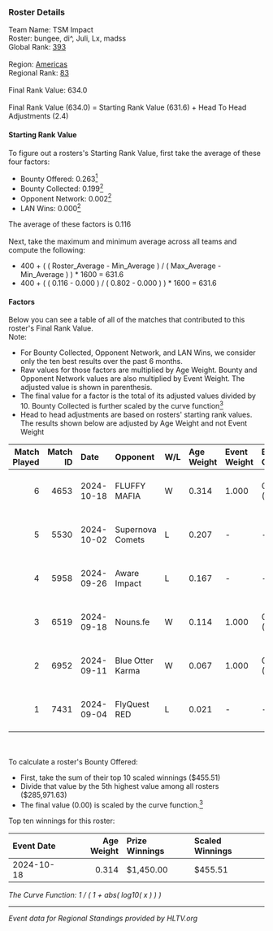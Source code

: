 ### Roster Details<br />
Team Name: TSM Impact<br />
Roster: bungee, di^, Juli, Lx, madss<br />
Global Rank: [393](../../standings_global_2025_02_28.md)<br />
<br />
Region: [Americas]( ../../standings_americas_2025_02_28.md)<br />
Regional Rank: [83]( ../../standings_americas_2025_02_28.md)<br />
<br />
Final Rank Value:  634.0<br />
<br />
Final Rank Value (634.0) = Starting Rank Value (631.6) + Head To Head Adjustments (2.4)<br />

#### Starting Rank Value<br />
To figure out a rosters's Starting Rank Value, first take the average of these four factors:<br />
- Bounty Offered: 0.263[<sup>1</sup>](#table2)
- Bounty Collected: 0.199[<sup>2</sup>](#table1)
- Opponent Network: 0.002[<sup>2</sup>](#table1)
- LAN Wins: 0.000[<sup>2</sup>](#table1)

The average of these factors is 0.116<br />
<br />
Next, take the maximum and minimum average across all teams and compute the following:<br />
- 400 + ( ( Roster_Average - Min_Average ) / ( Max_Average - Min_Average ) ) * 1600 = 631.6
- 400 + ( ( 0.116 - 0.000 ) / ( 0.802 - 0.000 ) ) * 1600 = 631.6


#### Factors<br />
Below you can see a table of all of the matches that contributed to this roster's Final Rank Value.<br />
Note:<br />

- For Bounty Collected, Opponent Network, and LAN Wins, we consider only the ten best results over the past 6 months.
- Raw values for those factors are multiplied by Age Weight. Bounty and Opponent Network values are also multiplied by Event Weight. The adjusted value is shown in parenthesis.
- The final value for a factor is the total of its adjusted values divided by 10. Bounty Collected is further scaled by the curve function[<sup>3</sup>](#curveFunction)
- Head to head adjustments are based on rosters' starting rank values. The results shown below are adjusted by Age Weight and not Event Weight
<span id="table1"></span><br />


| Match Played | Match ID | Date       | Opponent         | W/L | Age Weight | Event Weight | Bounty Collected | Opponent Network | LAN Wins  | H2H Adj. | Roster                       |
| -: | -: | :- | :- | :- | :- | :- | :- | :- | :- | -: | :- |
|            6 |     4653 | 2024-10-18 | FLUFFY MAFIA     | W   | 0.314      | 1.000        | 0.002 (0.001)    | 0.029 (0.009)    | 0 (0.000) |     5.17 | bungee, di^, Juli, Lx, madss |
|            5 |     5530 | 2024-10-02 | Supernova Comets | L   | 0.207      | -            | -                | -                | -         |    -2.52 | bungee, di^, Juli, Lx, madss |
|            4 |     5958 | 2024-09-26 | Aware Impact     | L   | 0.167      | -            | -                | -                | -         |    -2.79 | bungee, di^, Juli, Lx, madss |
|            3 |     6519 | 2024-09-18 | Nouns.fe         | W   | 0.114      | 1.000        | 0.001 (0.000)    | 0.076 (0.009)    | 0 (0.000) |     1.78 | bungee, di^, Juli, Lx, madss |
|            2 |     6952 | 2024-09-11 | Blue Otter Karma | W   | 0.067      | 1.000        | 0.001 (0.000)    | 0.007 (0.000)    | 0 (0.000) |     1.02 | bungee, di^, Juli, Lx, madss |
|            1 |     7431 | 2024-09-04 | FlyQuest RED     | L   | 0.021      | -            | -                | -                | -         |    -0.29 | bungee, di^, Juli, Lx, madss |

<br />
<span id="table2"></span><br />
To calculate a roster's Bounty Offered:<br />

- First, take the sum of their top 10 scaled winnings ($455.51)
- Divide that value by the 5th highest value among all rosters ($285,971.63)
- The final value (0.00) is scaled by the curve function.[<sup>3</sup>](#curveFunction)

Top ten winnings for this roster:<br />

| Event Date | Age Weight | Prize Winnings | Scaled Winnings |
| :- | -: | :- | :- |
| 2024-10-18 |      0.314 | $1,450.00      | $455.51         |


<span id="curveFunction"></span>_The Curve Function: 1 / ( 1 + abs( log10( x ) ) )_<br />

---
_Event data for Regional Standings provided by HLTV.org_<br />
